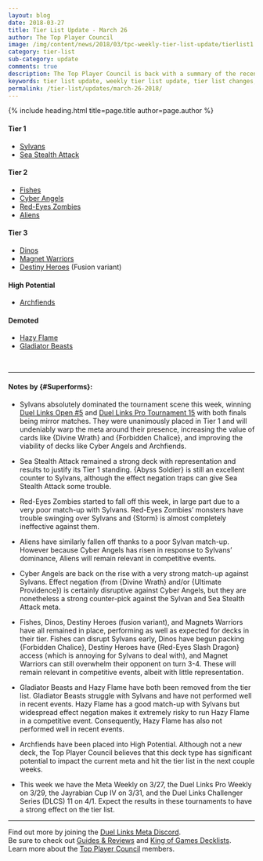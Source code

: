 ```yaml
---
layout: blog
date: 2018-03-27
title: Tier List Update - March 26
author: The Top Player Council
image: /img/content/news/2018/03/tpc-weekly-tier-list-update/tierlist1.jpg
category: tier-list
sub-category: update
comments: true
description: The Top Player Council is back with a summary of the recent tier list update. Check out their decissions and reasoning to stay relevant in the current meta. This update includes changes to Sylvans, Red-Eyes Zombies, Aliens, Cyber Angels, Gladiator Beasts, Hazy Flame and Archfiends.
keywords: tier list update, weekly tier list update, tier list changes, buffs, nerfs, march 26 2018
permalink: /tier-list/updates/march-26-2018/
---
```


{% include heading.html title=page.title author=page.author %}

#### Tier 1
* [Sylvans](/tier-list/deck-types/sylvans/) 
* [Sea Stealth Attack](/tier-list/deck-types/sea-stealth-attack/)

#### Tier 2
* [Fishes](/tier-list/deck-types/fishes/) 
* [Cyber Angels](/tier-list/deck-types/cyber-angels/) 
* [Red-Eyes Zombies](/tier-list/deck-types/red-eyes-zombies/) 
* [Aliens](/tier-list/deck-types/aliens/) 

#### Tier 3
* [Dinos](/tier-list/deck-types/dinos/) 
* [Magnet Warriors](/tier-list/deck-types/magnet-warriors/) 
* [Destiny Heroes](/tier-list/deck-types/destiny-heroes/) (Fusion variant)

#### High Potential
* [Archfiends](/tier-list/deck-types/archfiends/) 

#### Demoted
* [Hazy Flame](/tier-list/deck-types/hazy-flame/)  
* [Gladiator Beasts](/tier-list/deck-types/gladiator-beasts/)

<br>

---

#### Notes by {#Superforms}:  

* Sylvans absolutely dominated the tournament scene this week, winning [Duel Links Open #5](/tournaments/duel-links-open/5/report/) and [Duel Links Pro Tournament 15](/tournaments/duel-links-pro/15/report/) with both finals being mirror matches. They were unanimously placed in Tier 1 and will undeniably warp the meta around their presence, increasing the value of cards like {Divine Wrath} and {Forbidden Chalice}, and improving the viability of decks like Cyber Angels and Archfiends.  

* Sea Stealth Attack remained a strong deck with representation and results to justify its Tier 1 standing. {Abyss Soldier} is still an excellent counter to Sylvans, although the effect negation traps can give Sea Stealth Attack some trouble.  

* Red-Eyes Zombies started to fall off this week, in large part due to a very poor match-up with Sylvans. Red-Eyes Zombies’ monsters have trouble swinging over Sylvans and {Storm} is almost completely ineffective against them.  

* Aliens have similarly fallen off thanks to a poor Sylvan match-up. However because Cyber Angels has risen in response to Sylvans’ dominance, Aliens will remain relevant in competitive events.  

* Cyber Angels are back on the rise with a very strong match-up against Sylvans. Effect negation (from {Divine Wrath} and/or {Ultimate Providence}) is certainly disruptive against Cyber Angels, but they are nonetheless a strong counter-pick against the Sylvan and Sea Stealth Attack meta.  

* Fishes, Dinos, Destiny Heroes (fusion variant), and Magnets Warriors have all remained in place, performing as well as expected for decks in their tier. Fishes can disrupt Sylvans early, Dinos have begun packing {Forbidden Chalice}, Destiny Heroes have {Red-Eyes Slash Dragon} access (which is annoying for Sylvans to deal with), and Magnet Warriors can still overwhelm their opponent on turn 3-4. These will remain relevant in competitive events, albeit with little representation.  

* Gladiator Beasts and Hazy Flame have both been removed from the tier list. Gladiator Beasts struggle with Sylvans and have not performed well in recent events. Hazy Flame has a good match-up with Sylvans but widespread effect negation makes it extremely risky to run Hazy Flame in a competitive event. Consequently, Hazy Flame has also not performed well in recent events.  

* Archfiends have been placed into High Potential. Although not a new deck, the Top Player Council believes that this deck type has significant potential to impact the current meta and hit the tier list in the next couple weeks.  

* This week we have the Meta Weekly on 3/27, the Duel Links Pro Weekly on 3/29, the Jayrabian Cup IV on 3/31, and the Duel Links Challenger Series (DLCS) 11 on 4/1. Expect the results in these tournaments to have a strong effect on the tier list.  

---

Find out more by joining the [Duel Links Meta Discord](/community/).  
Be sure to check out [Guides & Reviews](/guides-and-reviews/) and [King of Games Decklists](/top-decks/).  
Learn more about the [Top Player Council](/top-player-council/) members.   
